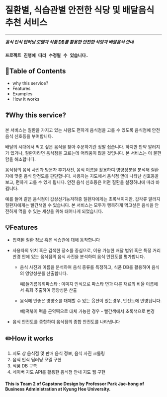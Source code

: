 # 질환별, 식습관별 안전한 식당 및 배달음식 추천 서비스
-------
***음식 인식 딥러닝 모델과 식품 DB를 활용한 안전한 식당과 배달음식 안내***
### `프로젝트 진행에 따라 수정될 수 있습니다.`

## 🚩Table of Contents

* why this service?
* Features
* Examples
* How it works

## ❓Why this service?

본 서비스는 질환을 가지고 있는 사람도 편하게 음식점을 고를 수 있도록 음식점에 안전 음식 신호등을 부여합니다.

배달의 시대에서 먹고 싶은 음식을 찾아 주문하기란 정말 쉽습니다. 하지만 만약 알러지가 있거나, 질환자라면 음식점을 고르는데 어려움이 많을 것입니다. 본 서비스는 이 불편함을 해소합니다.

음식점의 음식 사진과 방문자 후기사진, 음식 이름을 활용하여 영양성분을 분석해 질환자에 맞춘 음식 안전도를 판단합니다. 사용자는 지도에서 음식점 옆에 나타난 신호등을 보고, 편하게 고를 수 있게 됩니다. 안전 음식 신호등은 어떤 질환을 설정하냐에 따라 바뀝니다.

예를 들어 같은 음식점이 갑상선기능저하증 질환자에게는 초록색이지만, 갑각류 알러지 질환자에게는 빨간색일 수 있습니다. 본 서비스는 모두가 행복하게 먹고싶은 음식을 안전하게 먹을 수 있는 세상을 위해 태어나게 되었습니다.

## 💡Features

* 입력된 질환 정보 혹은 식습관에 대해 동작합니다

* 사용자의 위치 혹은 검색한 장소를 중심으로, 이용 가능한 배달 범위 혹은 특정 거리 반경 안에 있는 음식점의 음식 사진을 분석하여 음식 안전도를 평가합니다.

  * 음식 사진과 이름을 분석하여 음식 종류를 특정하고, 식품 DB를 활용하여 음식의 영양성분를 산출합니다.

      예)들기름육회파스타 : 이미지 인식으로 파스타 면과 다른 재료의 비율 이름에서 육회 추출하여 영양성분 산출

  * 음식에 안좋은 영양소를 대체할 수 있는 옵션이 있는경우, 안전도에 반영됩니다.

      예)떡볶이 떡을 곤약떡으로 대체 가능한 경우 - 빨간색에서 초록색으로 변경

* 음식 안전도를 종합하여 음식점의 종합 안전도를 나타냅니다

## ✏️How it works

1. 지도 상 음식점 및 판매 음식 정보, 음식 사진 크롤링
2. 음식 인식 딥러닝 모델 구현
3. 식품 DB 구축
4. 네이버 지도 API를 활용한 음식점 안내 지도 웹 구현

#### This is Team 2 of Capstone Design by Professor Park Jae-hong of Business Administration at Kyung Hee University.
